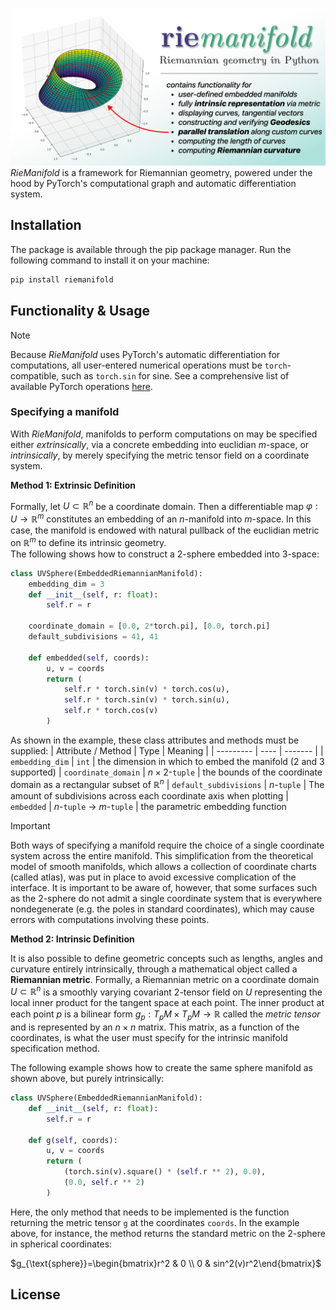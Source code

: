 ![Project Banner](project_banner.jpg) *RieManifold* is a framework for Riemannian geometry, powered under the hood by PyTorch's computational graph and automatic differentiation system.

## Installation
The package is available through the pip package manager. Run the following command to install it on your machine:
```sh
pip install riemanifold
```

## Functionality & Usage


> [!NOTE]  
> Because *RieManifold* uses PyTorch's automatic differentiation for computations, all user-entered numerical operations must be ``torch``-compatible, such as ``torch.sin`` for sine. See a comprehensive list of available PyTorch operations [here](https://docs.pytorch.org/docs/stable/torch.html).

### Specifying a manifold

With *RieManifold*, manifolds to perform computations on may be specified either *extrinsically*, via a concrete embedding into euclidian $m$-space, or *intrinsically*, by merely specifying the metric tensor field on a coordinate system.

**Method 1: Extrinsic Definition**

Formally, let $U\subset\mathbb{R}^n$ be a coordinate domain. Then a differentiable map $\varphi : U \to \mathbb{R}^m$ constitutes an embedding of an $n$-manifold into $m$-space. In this case, the manifold is endowed with natural pullback of the euclidian metric on $\mathbb{R}^m$ to define its intrinsic geometry.\
The following shows how to construct a 2-sphere embedded into 3-space:
```python
class UVSphere(EmbeddedRiemannianManifold):
    embedding_dim = 3
    def __init__(self, r: float):
        self.r = r

    coordinate_domain = [0.0, 2*torch.pi], [0.0, torch.pi]
    default_subdivisions = 41, 41
    
    def embedded(self, coords):
        u, v = coords
        return (
            self.r * torch.sin(v) * torch.cos(u),
            self.r * torch.sin(v) * torch.sin(u),
            self.r * torch.cos(v)
        )
```

As shown in the example, these class attributes and methods must be supplied:
| Attribute / Method | Type | Meaning |
| --------- | ---- | ------- |
| ``embedding_dim`` | ``int`` | the dimension in which to embed the manifold (2 and 3 supported)
| ``coordinate_domain`` | $n\times 2$-``tuple`` | the bounds of the coordinate domain as a rectangular subset of $\mathbb{R}^n$
| ``default_subdivisions`` | $n$-``tuple`` | The amount of subdivisions across each coordinate axis when plotting
| ``embedded`` | $n$-``tuple`` $\to$ $m$-``tuple`` | the parametric embedding function

> [!IMPORTANT]  
> Both ways of specifying a manifold require the choice of a single coordinate system across the entire manifold. This simplification from the theoretical model of smooth manifolds, which allows a collection of coordinate charts (called atlas), was put in place to avoid excessive complication of the interface. It is important to be aware of, however, that some surfaces such as the 2-sphere do not admit a single coordinate system that is everywhere nondegenerate (e.g. the poles in standard coordinates), which may cause errors with computations involving these points.

**Method 2: Intrinsic Definition**

It is also possible to define geometric concepts such as lengths, angles and curvature entirely intrinsically, through a mathematical object called a **Riemannian metric**. Formally, a Riemannian metric on a coordinate domain $U\subset\mathbb{R}^n$ is a smoothly varying covariant 2-tensor field  on $U$ representing the local inner product for the tangent space at each point. The inner product at each point $p$ is a bilinear form $g_p : T_pM \times T_pM \to \mathbb{R}$ called the *metric tensor* and is represented by an $n\times n$ matrix. This matrix, as a function of the coordinates, is what the user must specify for the intrinsic manifold specification method.

The following example shows how to create the same sphere manifold as shown above, but purely intrinsically:
```python
class UVSphere(EmbeddedRiemannianManifold):
    def __init__(self, r: float):
        self.r = r
    
    def g(self, coords):
        u, v = coords
        return (
            (torch.sin(v).square() * (self.r ** 2), 0.0),
            (0.0, self.r ** 2)
        )
```
Here, the only method that needs to be implemented is the function returning the metric tensor ``g`` at the coordinates ``coords``. In the example above, for instance, the method returns the standard metric on the 2-sphere in spherical coordinates:

$g_{\text{sphere}}=\begin{bmatrix}r^2 & 0 \\ 0 & sin^2(v)r^2\end{bmatrix}$ 

## License